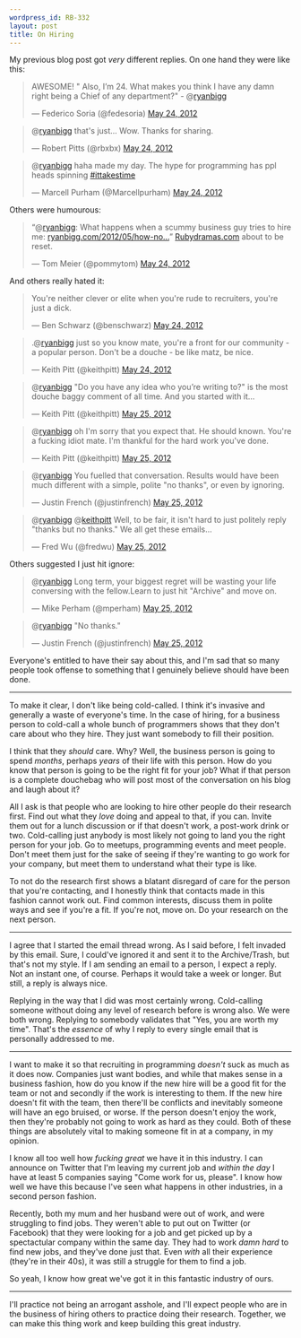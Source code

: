 ```yaml
--- 
wordpress_id: RB-332
layout: post
title: On Hiring
---
```


My previous blog post got *very* different replies. On one hand they were like this:

<blockquote class="twitter-tweet"><p>AWESOME! " Also, I’m 24. What makes you think I have any damn right being a Chief of any department?" - @<a href="https://twitter.com/ryanbigg">ryanbigg</a></p>&mdash; Federico Soria (@fedesoria) <a href="https://twitter.com/fedesoria/status/205785925924552704" data-datetime="2012-05-24T22:22:42+00:00">May 24, 2012</a></blockquote>

<blockquote class="twitter-tweet" data-in-reply-to="205784403081822208"><p>@<a href="https://twitter.com/ryanbigg">ryanbigg</a> that's just... Wow. Thanks for sharing.</p>&mdash; Robert Pitts (@rbxbx) <a href="https://twitter.com/rbxbx/status/205786385725128704" data-datetime="2012-05-24T22:24:32+00:00">May 24, 2012</a></blockquote>

<blockquote class="twitter-tweet" data-in-reply-to="205784403081822208"><p>@<a href="https://twitter.com/ryanbigg">ryanbigg</a> haha made my day. The hype for programming has ppl heads spinning <a href="https://twitter.com/search/%2523ittakestime">#ittakestime</a></p>&mdash; Marcell Purham (@Marcellpurham) <a href="https://twitter.com/Marcellpurham/status/205801753608859649" data-datetime="2012-05-24T23:25:36+00:00">May 24, 2012</a></blockquote>

Others were humourous:

<blockquote class="twitter-tweet"><p>“@<a href="https://twitter.com/ryanbigg">ryanbigg</a>: What happens when a scummy business guy tries to hire me: <a href="http://t.co/pkONeFg5" title="http://ryanbigg.com/2012/05/how-not-to-hire-me/">ryanbigg.com/2012/05/how-no…</a>” <a href="http://t.co/ICbuuTV5" title="http://Rubydramas.com">Rubydramas.com</a> about to be reset.</p>&mdash; Tom Meier (@pommytom) <a href="https://twitter.com/pommytom/status/205787384275677185" data-datetime="2012-05-24T22:28:30+00:00">May 24, 2012</a></blockquote>

And others really hated it:

<blockquote class="twitter-tweet"><p>You're neither clever or elite when you're rude to recruiters, you're just a dick.</p>&mdash; Ben Schwarz (@benschwarz) <a href="https://twitter.com/benschwarz/status/205793189557321728" data-datetime="2012-05-24T22:51:34+00:00">May 24, 2012</a></blockquote>

<blockquote class="twitter-tweet"><p>.@<a href="https://twitter.com/ryanbigg">ryanbigg</a> just so you know mate, you're a front for our community - a popular person. Don't be a douche - be like matz, be nice.</p>&mdash; Keith Pitt (@keithpitt) <a href="https://twitter.com/keithpitt/status/205809696022609920" data-datetime="2012-05-24T23:57:09+00:00">May 24, 2012</a></blockquote>

<blockquote class="twitter-tweet" data-in-reply-to="205810643742363648"><p>@<a href="https://twitter.com/ryanbigg">ryanbigg</a> "Do you have any idea who you’re writing to?" is the most douche baggy comment of all time. And you started with it…</p>&mdash; Keith Pitt (@keithpitt) <a href="https://twitter.com/keithpitt/status/205810805214679042" data-datetime="2012-05-25T00:01:34+00:00">May 25, 2012</a></blockquote>

<blockquote class="twitter-tweet" data-in-reply-to="205810905391439872"><p>@<a href="https://twitter.com/ryanbigg">ryanbigg</a> oh I'm sorry that you expect that. He should known. You're a fucking idiot mate. I'm thankful for the hard work you've done.</p>&mdash; Keith Pitt (@keithpitt) <a href="https://twitter.com/keithpitt/status/205811282069295106" data-datetime="2012-05-25T00:03:28+00:00">May 25, 2012</a></blockquote>

<blockquote class="twitter-tweet" data-in-reply-to="205808912564359168"><p>@<a href="https://twitter.com/ryanbigg">ryanbigg</a> You fuelled that conversation. Results would have been much different with a simple, polite "no thanks", or even by ignoring.</p>&mdash; Justin French (@justinfrench) <a href="https://twitter.com/justinfrench/status/205810661517828096" data-datetime="2012-05-25T00:01:00+00:00">May 25, 2012</a></blockquote>

<blockquote class="twitter-tweet" data-in-reply-to="205812014768066560"><p>@<a href="https://twitter.com/ryanbigg">ryanbigg</a> @<a href="https://twitter.com/keithpitt">keithpitt</a> Well, to be fair, it isn't hard to just politely reply "thanks but no thanks." We all get these emails...</p>&mdash; Fred Wu (@fredwu) <a href="https://twitter.com/fredwu/status/205812358285766656" data-datetime="2012-05-25T00:07:44+00:00">May 25, 2012</a></blockquote>

Others suggested I just hit ignore:

<blockquote class="twitter-tweet" data-in-reply-to="205811694541352962"><p>@<a href="https://twitter.com/ryanbigg">ryanbigg</a> Long term, your biggest regret will be wasting your life conversing with the fellow.Learn to just hit "Archive" and move on.</p>&mdash; Mike Perham (@mperham) <a href="https://twitter.com/mperham/status/205822000382480384" data-datetime="2012-05-25T00:46:03+00:00">May 25, 2012</a></blockquote>

<blockquote class="twitter-tweet" data-in-reply-to="205812014768066560"><p>@<a href="https://twitter.com/ryanbigg">ryanbigg</a> "No thanks."</p>&mdash; Justin French (@justinfrench) <a href="https://twitter.com/justinfrench/status/205812193105674240" data-datetime="2012-05-25T00:07:05+00:00">May 25, 2012</a></blockquote>

Everyone's entitled to have their say about this, and I'm sad that so many people took offense to something that I genuinely believe should have been done.

---

To make it clear, I don't like being cold-called. I think it's invasive and generally a waste of everyone's time. In the case of hiring, for a business person
to cold-call a whole bunch of programmers shows that they don't care about who they hire. They just want somebody to fill their position. 

I think that they *should* care. Why? Well, the business person is going to spend *months*, perhaps *years* of their life with this person. How do you know
that person is going to be the right fit for your job? What if that person is a complete douchebag who will post most of the conversation on his blog and
laugh about it?

All I ask is that people who are looking to hire other people do their research first. Find out what they *love* doing and appeal to that, if you can. Invite
them out for a lunch discussion or if that doesn't work, a post-work drink or two. Cold-calling just anybody is most likely not going to land you the right person for your job. Go to meetups, programming events and meet people. Don't meet them just for the sake of seeing if they're wanting to go work for your company, but meet them to understand what their type is like.

To not do the research first shows a blatant disregard of care for the person that you're contacting, and I honestly think that contacts made in this fashion
cannot work out. Find common interests, discuss them in polite ways and see if you're a fit. If you're not, move on. Do your research on the next person.

---

I agree that I started the email thread wrong. As I said before, I felt invaded by this email. Sure, I could've ignored it and sent it to the Archive/Trash,
but that's not my style. If I am sending an email to a person, I expect a reply. Not an instant one, of course. Perhaps it would take a week or longer. But
still, a reply is always nice.

Replying in the way that I did was most certainly wrong. Cold-calling someone without doing any level of research before is wrong also. We were both wrong. Replying to somebody validates that "Yes, you are worth my time". That's the *essence* of why I reply to every single email that is personally addressed to me.

---

I want to make it so that recruiting in programming *doesn't* suck as much as it does now. Companies just want bodies, and while that makes sense in a business
fashion, how do you know if the new hire will be a good fit for the team or not and secondly if the work is interesting to them. If the new hire doesn't fit
with the team, then there'll be conflicts and inevitably someone will have an ego bruised, or worse. If the person doesn't enjoy the work, then they're
probably not going to work as hard as they could. Both of these things are absolutely vital to making someone fit in at a company, in my opinion.

I know all too well how *fucking great* we have it in this industry. I can announce on Twitter that I'm leaving my current job and *within the day* I have at
least 5 companies saying "Come work for us, please". I know how well we have this because I've seen what happens in other industries, in a second person
fashion.

Recently, both my mum and her husband were out of work, and were struggling to find jobs. They weren't able to put out on Twitter (or Facebook) that
they were looking for a job and get picked up by a spectactular company within the same day. They had to work *damn hard* to find new jobs, and they've done
just that. Even *with* all their experience (they're in their 40s), it was still a struggle for them to find a job.

So yeah, I know how great we've got it in this fantastic industry of ours.

---

I'll practice not being an arrogant asshole, and I'll expect people who are in the business of hiring others to practice doing their research. Together, we can
make this thing work and keep building this great industry.

<script src="//platform.twitter.com/widgets.js" charset="utf-8"></script>
